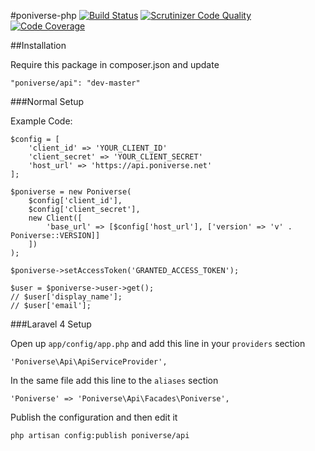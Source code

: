 #poniverse-php
[![Build Status](https://travis-ci.org/Poniverse/poniverse-php.svg?branch=master)](https://travis-ci.org/Poniverse/poniverse-php) [![Scrutinizer Code Quality](https://scrutinizer-ci.com/g/Poniverse/poniverse-php/badges/quality-score.png?s=7d517521c412c0adf149be941eebb82b13051ec9)](https://scrutinizer-ci.com/g/Poniverse/poniverse-php/) [![Code Coverage](https://scrutinizer-ci.com/g/Poniverse/poniverse-php/badges/coverage.png?s=07f581f7e79b32a700e1fad64950f56179a61bf1)](https://scrutinizer-ci.com/g/Poniverse/poniverse-php/)

##Installation

Require this package in composer.json and update

    "poniverse/api": "dev-master"
    
###Normal Setup

Example Code:

    $config = [
        'client_id' => 'YOUR_CLIENT_ID'
        'client_secret' => 'YOUR_CLIENT_SECRET'
        'host_url' => 'https://api.poniverse.net'
    ];

    $poniverse = new Poniverse(
        $config['client_id'],
        $config['client_secret'],
        new Client([
            'base_url' => [$config['host_url'], ['version' => 'v' . Poniverse::VERSION]]
        ])
    );
    
    $poniverse->setAccessToken('GRANTED_ACCESS_TOKEN');
    
    $user = $poniverse->user->get();
    // $user['display_name'];
    // $user['email'];

###Laravel 4 Setup

Open up `app/config/app.php` and add this line in your `providers` section

    'Poniverse\Api\ApiServiceProvider',

In the same file add this line to the ```aliases``` section

    'Poniverse' => 'Poniverse\Api\Facades\Poniverse',

Publish the configuration and then edit it

    php artisan config:publish poniverse/api
